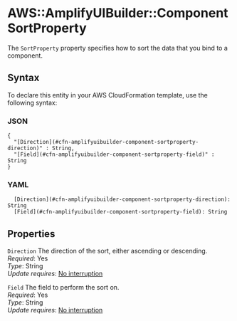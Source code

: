 # AWS::AmplifyUIBuilder::Component SortProperty<a name="aws-properties-amplifyuibuilder-component-sortproperty"></a>

The `SortProperty` property specifies how to sort the data that you bind to a component\.

## Syntax<a name="aws-properties-amplifyuibuilder-component-sortproperty-syntax"></a>

To declare this entity in your AWS CloudFormation template, use the following syntax:

### JSON<a name="aws-properties-amplifyuibuilder-component-sortproperty-syntax.json"></a>

```
{
  "[Direction](#cfn-amplifyuibuilder-component-sortproperty-direction)" : String,
  "[Field](#cfn-amplifyuibuilder-component-sortproperty-field)" : String
}
```

### YAML<a name="aws-properties-amplifyuibuilder-component-sortproperty-syntax.yaml"></a>

```
  [Direction](#cfn-amplifyuibuilder-component-sortproperty-direction): String
  [Field](#cfn-amplifyuibuilder-component-sortproperty-field): String
```

## Properties<a name="aws-properties-amplifyuibuilder-component-sortproperty-properties"></a>

`Direction` <a name="cfn-amplifyuibuilder-component-sortproperty-direction"></a>
The direction of the sort, either ascending or descending\.  
_Required_: Yes  
_Type_: String  
_Update requires_: [No interruption](https://docs.aws.amazon.com/AWSCloudFormation/latest/UserGuide/using-cfn-updating-stacks-update-behaviors.html#update-no-interrupt)

`Field` <a name="cfn-amplifyuibuilder-component-sortproperty-field"></a>
The field to perform the sort on\.  
_Required_: Yes  
_Type_: String  
_Update requires_: [No interruption](https://docs.aws.amazon.com/AWSCloudFormation/latest/UserGuide/using-cfn-updating-stacks-update-behaviors.html#update-no-interrupt)
